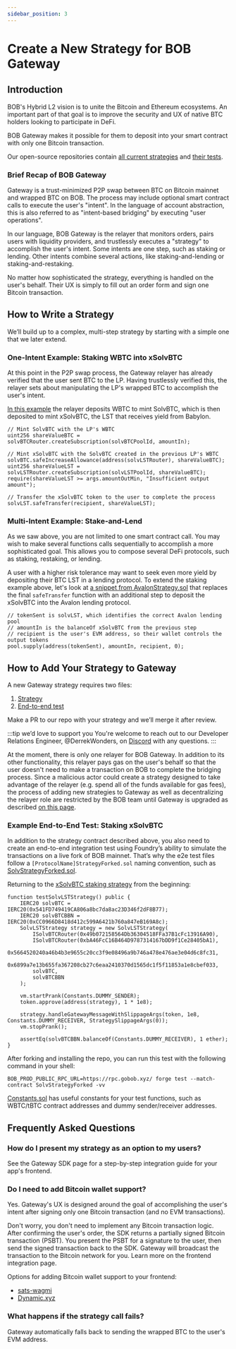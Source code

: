 ```yaml
---
sidebar_position: 3
---
```


# Create a New Strategy for BOB Gateway

## Introduction

BOB's Hybrid L2 vision is to unite the Bitcoin and Ethereum ecosystems. An important part of that goal is to improve the security and UX of native BTC holders looking to participate in DeFi.

BOB Gateway makes it possible for them to deposit into your smart contract with only one Bitcoin transaction.

Our open-source repositories contain [all current strategies](https://github.com/bob-collective/bob/tree/master/contracts/src/gateway/strategy) and [their tests](https://github.com/bob-collective/bob/tree/master/contracts/test/gateway/e2e-strategy-tests).

### Brief Recap of BOB Gateway

Gateway is a trust-minimized P2P swap between BTC on Bitcoin mainnet and wrapped BTC on BOB. The process may include optional smart contract calls to execute the user's "intent". In the language of account abstraction, this is also referred to as "intent-based bridging" by executing "user operations".

In our language, BOB Gateway is the relayer that monitors orders, pairs users with liquidity providers, and trustlessly executes a "strategy" to accomplish the user's intent. Some intents are one step, such as staking or lending. Other intents combine several actions, like staking-and-lending or staking-and-restaking.

No matter how sophisticated the strategy, everything is handled on the user's behalf. Their UX is simply to fill out an order form and sign one Bitcoin transaction.

## How to Write a Strategy

We’ll build up to a complex, multi-step strategy by starting with a simple one that we later extend.

### One-Intent Example: Staking WBTC into xSolvBTC

At this point in the P2P swap process, the Gateway relayer has already verified that the user sent BTC to the LP. Having trustlessly verified this, the relayer sets about manipulating the LP's wrapped BTC to accomplish the user's intent.

[In this example](https://github.com/bob-collective/bob/blob/master/contracts/src/gateway/strategy/SolvStrategy.sol#L110) the relayer deposits WBTC to mint SolvBTC, which is then deposited to mint xSolvBTC, the LST that receives yield from Babylon.

```solidity title="SolvStrategy.sol"
// Mint SolvBTC with the LP's WBTC
uint256 shareValueBTC = solvBTCRouter.createSubscription(solvBTCPoolId, amountIn);

// Mint xSolvBTC with the SolvBTC created in the previous LP's WBTC
solvBTC.safeIncreaseAllowance(address(solvLSTRouter), shareValueBTC);
uint256 shareValueLST = solvLSTRouter.createSubscription(solvLSTPoolId, shareValueBTC);
require(shareValueLST >= args.amountOutMin, "Insufficient output amount");

// Transfer the xSolvBTC token to the user to complete the process
solvLST.safeTransfer(recipient, shareValueLST);
```

### Multi-Intent Example: Stake-and-Lend

As we saw above, you are not limited to one smart contract call. You may wish to make several functions calls sequentially to accomplish a more sophisticated goal. This allows you to compose several DeFi protocols, such as staking, restaking, or lending.

A user with a higher risk tolerance may want to seek even more yield by depositing their BTC LST in a lending protocol. To extend the staking example above, let's look at [a snippet from AvalonStrategy.sol](https://github.com/bob-collective/bob/blob/master/contracts/src/gateway/strategy/AvalonStrategy.sol#L66) that replaces the final `safeTransfer` function with an additional step to deposit the xSolvBTC into the Avalon lending protocol.

```solidity title="AvalonStrategy.sol"
// tokenSent is solvLST, which identifies the correct Avalon lending pool
// amountIn is the balanceOf xSolvBTC from the previous step
// recipient is the user's EVM address, so their wallet controls the output tokens
pool.supply(address(tokenSent), amountIn, recipient, 0);
```

## How to Add Your Strategy to Gateway

A new Gateway strategy requires two files:

1. [Strategy](https://github.com/bob-collective/bob/tree/master/contracts/src/gateway/strategy)
1. [End-to-end test](https://github.com/bob-collective/bob/tree/master/contracts/test/gateway/e2e-strategy-tests)

Make a PR to our repo with your strategy and we’ll merge it after review.

:::tip we’d love to support you
You're welcome to reach out to our Developer Relations Engineer, @DerrekWonders, on [Discord](https://discord.gg/gobob) with any questions.
:::

At the moment, there is only one relayer for BOB Gateway. In addition to its other functionality, this relayer pays gas on the user's behalf so that the user doesn't need to make a transaction on BOB to complete the bridging process. Since a malicious actor could create a strategy designed to take advantage of the relayer (e.g. spend all of the funds available for gas fees), the process of adding new strategies to Gateway as well as decentralizing the relayer role are restricted by the BOB team until Gateway is upgraded as described [on this page](/learn/introduction/gateway/).

### Example End-to-End Test: Staking xSolvBTC

In addition to the strategy contract described above, you also need to create an end-to-end integration test using Foundry’s ability to simulate the transactions on a live fork of BOB mainnet. That’s why the e2e test files follow a `[ProtocolName]StrategyForked.sol` naming convention, such as [SolvStrategyForked.sol](https://github.com/bob-collective/bob/blob/master/contracts/test/gateway/e2e-strategy-tests/SolvStrategyForked.sol#L40).

Returning to the [xSolvBTC staking strategy](#one-intent-example-staking-wbtc-into-xsolvbtc) from the beginning:

```solidity title="SolvStrategyForked.sol"
function testSolvLSTStrategy() public {
    IERC20 solvBTC = IERC20(0x541FD749419CA806a8bc7da8ac23D346f2dF8B77);
    IERC20 solvBTCBBN = IERC20(0xCC0966D8418d412c599A6421b760a847eB169A8c);
    SolvLSTStrategy strategy = new SolvLSTStrategy(
        ISolvBTCRouter(0x49b072158564Db36304518FFa37B1cFc13916A90),
        ISolvBTCRouter(0xbA46FcC16B464D9787314167bDD9f1Ce28405bA1),
        0x5664520240a46b4b3e9655c20cc3f9e08496a9b746a478e476ae3e04d6c8fc31,
        0x6899a7e13b655fa367208cb27c6eaa2410370d1565dc1f5f11853a1e8cbef033,
        solvBTC,
        solvBTCBBN
    );

    vm.startPrank(Constants.DUMMY_SENDER);
    token.approve(address(strategy), 1 * 1e8);

    strategy.handleGatewayMessageWithSlippageArgs(token, 1e8, Constants.DUMMY_RECEIVER, StrategySlippageArgs(0));
    vm.stopPrank();

    assertEq(solvBTCBBN.balanceOf(Constants.DUMMY_RECEIVER), 1 ether);
}
```

After forking and installing the repo, you can run this test with the following command in your shell:

```shell
BOB_PROD_PUBLIC_RPC_URL=https://rpc.gobob.xyz/ forge test --match-contract SolvStrategyForked -vv
```

[Constants.sol](https://github.com/bob-collective/bob/blob/master/contracts/test/gateway/e2e-strategy-tests/Constants.sol) has useful constants for your test functions, such as WBTC/tBTC contract addresses and dummy sender/receiver addresses.

## Frequently Asked Questions

### How do I present my strategy as an option to my users?

See the Gateway SDK page for a step-by-step integration guide for your app's frontend.

### Do I need to add Bitcoin wallet support?

Yes. Gateway's UX is designed around the goal of accomplishing the user's intent after signing only one Bitcoin transaction (and no EVM transactions).

Don't worry, you don't need to implement any Bitcoin transaction logic. After confirming the user's order, the SDK returns a partially signed Bitcoin transaction (PSBT). You present the PSBT for a signature to the user, then send the signed transaction back to the SDK. Gateway will broadcast the transaction to the Bitcoin network for you. Learn more on the frontend integration page.

Options for adding Bitcoin wallet support to your frontend:

- [sats-wagmi](/learn/builder-guides/sats-wagmi/)
- [Dynamic.xyz](https://www.dynamic.xyz/)

### What happens if the strategy call fails?

Gateway automatically falls back to sending the wrapped BTC to the user's EVM address.
